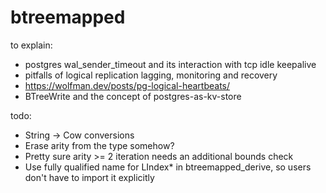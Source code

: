 # btreemapped

to explain:

- postgres wal_sender_timeout and its interaction with tcp idle keepalive
- pitfalls of logical replication lagging, monitoring and recovery
- https://wolfman.dev/posts/pg-logical-heartbeats/
- BTreeWrite and the concept of postgres-as-kv-store

todo:

- String -> Cow<str> conversions
- Erase arity from the type somehow?
- Pretty sure arity >= 2 iteration needs an additional bounds check
- Use fully qualified name for LIndex* in btreemapped_derive, so users don't have to import it explicitly